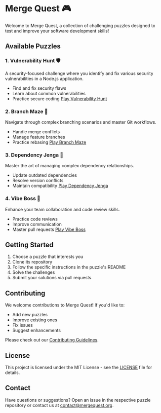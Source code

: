 # Merge Quest 🎮

Welcome to Merge Quest, a collection of challenging puzzles designed to test and improve your software development skills!

## Available Puzzles

### 1. Vulnerability Hunt 🛡️
A security-focused challenge where you identify and fix various security vulnerabilities in a Node.js application.
- Find and fix security flaws
- Learn about common vulnerabilities
- Practice secure coding
[Play Vulnerability Hunt](https://github.com/merge-quest-org/vulnerability-hunt)

### 2. Branch Maze 🌳
Navigate through complex branching scenarios and master Git workflows.
- Handle merge conflicts
- Manage feature branches
- Practice rebasing
[Play Branch Maze](https://github.com/merge-quest-org/branch-maze)

### 3. Dependency Jenga 🧩
Master the art of managing complex dependency relationships.
- Update outdated dependencies
- Resolve version conflicts
- Maintain compatibility
[Play Dependency Jenga](https://github.com/merge-quest-org/dependency-jenga)

### 4. Vibe Boss 👥
Enhance your team collaboration and code review skills.
- Practice code reviews
- Improve communication
- Master pull requests
[Play Vibe Boss](https://github.com/merge-quest-org/vibe-boss)

## Getting Started

1. Choose a puzzle that interests you
2. Clone its repository
3. Follow the specific instructions in the puzzle's README
4. Solve the challenges
5. Submit your solutions via pull requests

## Contributing

We welcome contributions to Merge Quest! If you'd like to:
- Add new puzzles
- Improve existing ones
- Fix issues
- Suggest enhancements

Please check out our [Contributing Guidelines](CONTRIBUTING.md).

## License

This project is licensed under the MIT License - see the [LICENSE](LICENSE) file for details.

## Contact

Have questions or suggestions? Open an issue in the respective puzzle repository or contact us at [contact@mergequest.org](mailto:contact@mergequest.org). 